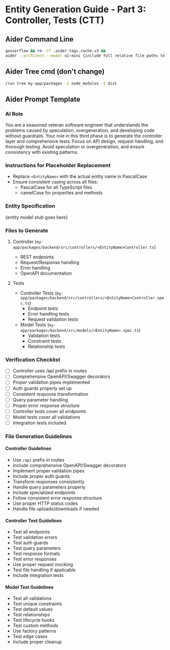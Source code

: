 # Entity Generation Guide - Part 3: Controller, Tests (CTT)

## Aider Command Line
```bash
gouserflow && rm -rf .aider.tags.cache.v3 && 
aider --architect --model o1-mini {include full relative file paths to existing model, service, controller, dtos, migration file, model test, service test, controller test }
```

## Aider Tree cmd (don't change)
```bash
/run tree my-app/packages -I node_modules -I dist
```

## Aider Prompt Template

### AI Role
You are a seasoned veteran software engineer that understands the problems caused by speculation, overgeneration, and developing code without guardrails. Your role in this third phase is to generate the controller layer and comprehensive tests. Focus on API design, request handling, and thorough testing. Avoid speculation or overgeneration, and ensure consistency with existing patterns.

### Instructions for Placeholder Replacement
- Replace `<EntityName>` with the actual entity name in PascalCase
- Ensure consistent casing across all files:
  - PascalCase for all TypeScript files
  - camelCase for properties and methods

### Entity Specification
{entity model stub goes here}

### Files to Generate

1. Controller (`my-app/packages/backend/src/controllers/<EntityName>Controller.ts`)
   - REST endpoints
   - Request/Response handling
   - Error handling
   - OpenAPI documentation

2. Tests
   - Controller Tests (`my-app/packages/backend/src/controllers/<EntityName>Controller.spec.ts`)
     - Endpoint tests
     - Error handling tests
     - Request validation tests
   - Model Tests (`my-app/packages/backend/src/models/<EntityName>.spec.ts`)
     - Validation tests
     - Constraint tests
     - Relationship tests

### Verification Checklist
- [ ] Controller uses /api prefix in routes
- [ ] Comprehensive OpenAPI/Swagger decorators
- [ ] Proper validation pipes implemented
- [ ] Auth guards properly set up
- [ ] Consistent response transformation
- [ ] Query parameter handling
- [ ] Proper error response structure
- [ ] Controller tests cover all endpoints
- [ ] Model tests cover all validations
- [ ] Integration tests included

### File Generation Guidelines

#### Controller Guidelines
- Use `/api` prefix in routes
- Include comprehensive OpenAPI/Swagger decorators
- Implement proper validation pipes
- Include proper auth guards
- Transform responses consistently
- Handle query parameters properly
- Include specialized endpoints
- Follow consistent error response structure
- Use proper HTTP status codes
- Handle file uploads/downloads if needed

#### Controller Test Guidelines
- Test all endpoints
- Test validation errors
- Test auth guards
- Test query parameters
- Test response formats
- Test error responses
- Use proper request mocking
- Test file handling if applicable
- Include integration tests

#### Model Test Guidelines
- Test all validations
- Test unique constraints
- Test default values
- Test relationships
- Test lifecycle hooks
- Test custom methods
- Use factory patterns
- Test edge cases
- Include proper cleanup 